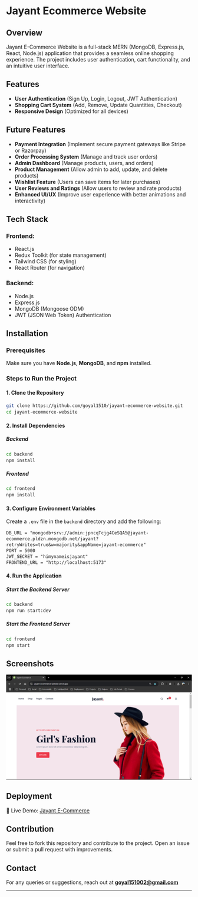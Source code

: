 # Jayant Ecommerce Website

## Overview
Jayant E-Commerce Website is a full-stack MERN (MongoDB, Express.js, React, Node.js) application that provides a seamless online shopping experience. The project includes user authentication, cart functionality, and an intuitive user interface.

## Features
- **User Authentication** (Sign Up, Login, Logout, JWT Authentication)
- **Shopping Cart System** (Add, Remove, Update Quantities, Checkout)
- **Responsive Design** (Optimized for all devices)

## Future Features
- **Payment Integration** (Implement secure payment gateways like Stripe or Razorpay)
- **Order Processing System** (Manage and track user orders)
- **Admin Dashboard** (Manage products, users, and orders)
- **Product Management** (Allow admin to add, update, and delete products)
- **Wishlist Feature** (Users can save items for later purchases)
- **User Reviews and Ratings** (Allow users to review and rate products)
- **Enhanced UI/UX** (Improve user experience with better animations and interactivity)

## Tech Stack
### Frontend:
- React.js
- Redux Toolkit (for state management)
- Tailwind CSS (for styling)
- React Router (for navigation)

### Backend:
- Node.js
- Express.js
- MongoDB (Mongoose ODM)
- JWT (JSON Web Token) Authentication

## Installation
### Prerequisites
Make sure you have **Node.js**, **MongoDB**, and **npm** installed.

### Steps to Run the Project
#### 1. Clone the Repository
```bash
git clone https://github.com/goyal1510/jayant-ecommerce-website.git
cd jayant-ecommerce-website
```

#### 2. Install Dependencies
##### Backend
```bash
cd backend
npm install
```
##### Frontend
```bash
cd frontend
npm install
```

#### 3. Configure Environment Variables
Create a `.env` file in the `backend` directory and add the following:
```
DB_URL = "mongodb+srv://admin:jpncqTcjg4CeSQA5@jayant-ecommerce.pldzn.mongodb.net/jayant?retryWrites=true&w=majority&appName=jayant-ecommerce"
PORT = 5000
JWT_SECRET = "himynameisjayant"
FRONTEND_URL = "http://localhost:5173"
```

#### 4. Run the Application
##### Start the Backend Server
```bash
cd backend
npm run start:dev
```
##### Start the Frontend Server
```bash
cd frontend
npm start
```


## Screenshots
![Home Page](./Screenshots/Homepage.png)

## Deployment
🔗 Live Demo: [Jayant E-Commerce](https://jayant-ecommerce-website.vercel.app/)

## Contribution
Feel free to fork this repository and contribute to the project. Open an issue or submit a pull request with improvements.

## Contact
For any queries or suggestions, reach out at **goyal151002@gmail.com**

---
